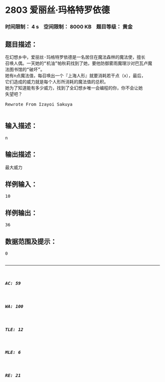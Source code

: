 # 2803 爱丽丝·玛格特罗依德   
### 时间限制： 4 s&nbsp;&nbsp;&nbsp;&nbsp;空间限制： 8000 KB&nbsp;&nbsp;&nbsp;&nbsp;题目等级： 黄金  
## 题目描述：  

<pre>
在幻想乡中，爱丽丝·玛格特罗依德是一名居住在魔法森林的魔法使，擅长   
召唤人偶。一天她的“机油”帕秋莉找到了她，要他防御雾雨魔理沙对巴瓦卢魔   
法图书馆的“破坏”。  
她有n点魔法值，每召唤出一个『上海人形』就要消耗若干点（x），最后，   
它们造成的威力就是每个人形所消耗的魔法值的总积。  
她为了知道能有多少威力，找到了全幻想乡唯一会编程的你，你不会让她   
失望吧？
 
Rewrote From Izayoi Sakuya

</pre>
  
  
## 输入描述：  

<pre>
n
</pre>
  
  
## 输出描述：  

<pre>
最大威力
</pre>
  
  
## 样例输入：  

<pre>
10
</pre>
  
  
## 样例输出：  

<pre>
36
</pre>
  
  
## 数据范围及提示：  

<pre>
0<n<10^5
10=2+2+3+3 36=2*2*3*3
</pre>
  
  
***  

##### AC: 59  
##### WA: 100  
##### TLE: 12  
##### MLE: 6  
##### RE: 21  
